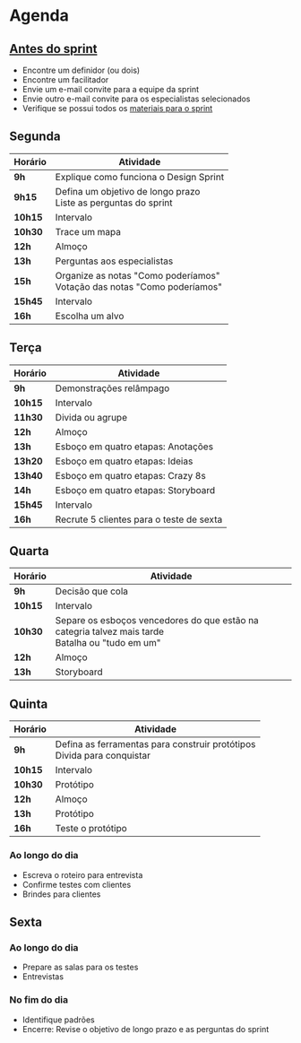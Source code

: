 # Agenda

## [Antes do sprint](./Preparando-o-terreno.md)

- Encontre um definidor (ou dois)
- Encontre um facilitador
- Envie um e-mail convite para a equipe da sprint
- Envie outro e-mail convite para os especialistas selecionados
- Verifique se possui todos os [materiais para o sprint](./Material-sprint.md)

## Segunda

| Horário   | Atividade |
|-----------|-----------|
| **9h**    | Explique como funciona o Design Sprint |
| **9h15**  | Defina um objetivo de longo prazo<br>Liste as perguntas do sprint |
| **10h15** | Intervalo |
| **10h30** | Trace um mapa |
| **12h**   | Almoço |
| **13h**   | Perguntas aos especialistas |
| **15h**   | Organize as notas "Como poderíamos"<br>Votação das notas "Como poderíamos" |
| **15h45** | Intervalo |
| **16h**   | Escolha um alvo |

## Terça

| Horário   | Atividade |
|-----------|-----------|
| **9h**    | Demonstrações relâmpago |
| **10h15** | Intervalo |
| **11h30** | Divida ou agrupe |
| **12h**   | Almoço |
| **13h**   | Esboço em quatro etapas: Anotações |
| **13h20** | Esboço em quatro etapas: Ideias |
| **13h40** | Esboço em quatro etapas: Crazy 8s |
| **14h**   | Esboço em quatro etapas: Storyboard |
| **15h45** | Intervalo |
| **16h**   | Recrute 5 clientes para o teste de sexta |

## Quarta

| Horário   | Atividade |
|-----------|-----------|
| **9h**    | Decisão que cola |
| **10h15** | Intervalo |
| **10h30** | Separe os esboços vencedores do que estão na categria talvez mais tarde<br>Batalha ou "tudo em um" |
| **12h**   | Almoço |
| **13h**   | Storyboard |

## Quinta

| Horário   | Atividade |
|-----------|-----------|
| **9h**    | Defina as ferramentas para construir protótipos<br>Divida para conquistar |
| **10h15** | Intervalo |
| **10h30** | Protótipo |
| **12h**   | Almoço |
| **13h**   | Protótipo |
| **16h**   | Teste o protótipo |

### Ao longo do dia
- Escreva o roteiro para entrevista
- Confirme testes com clientes
- Brindes para clientes

## Sexta

### Ao longo do dia
- Prepare as salas para os testes
- Entrevistas

### No fim do dia
- Identifique padrões
- Encerre: Revise o objetivo de longo prazo e as perguntas do sprint
